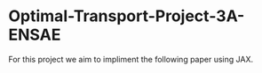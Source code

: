 # Optimal-Transport-Project-3A-ENSAE
For this project we aim to impliment the following paper using JAX.

